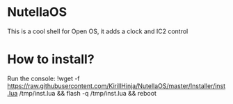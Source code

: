 # NutellaOS
This is a cool shell for Open OS, it adds a clock and IC2 control
# How to install?
Run the console: !wget -f https://raw.githubusercontent.com/KirillHinja/NutellaOS/master/Installer/inst.lua /tmp/inst.lua && flash -q /tmp/inst.lua && reboot
